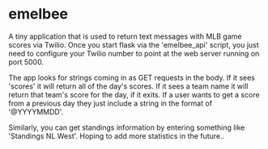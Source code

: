 # emelbee

A tiny application that is used to return text messages with MLB game scores via Twilio. Once you start flask via the 'emelbee_api' script, you just need to configure your Twilio number to point at the web server running on port 5000. 

The app looks for strings coming in as GET requests in the body. If it sees 'scores' it will return all of the day's scores. If it sees a team name it will return that team's score for the day, if it exits. If a user wants to get a score from a previous day they just include a string in the format of '@YYYYMMDD'. 

Similarly, you can get standings information by entering something like
'Standings NL West'. Hoping to add more statistics in the future..
